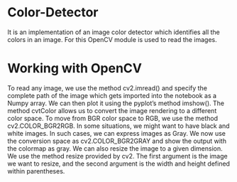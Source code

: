 # Color-Detector
It is an implementation of an image color detector which identifies all the colors in an image.
For this OpenCV module is used to read the images.

# Working with OpenCV
To read any image, we use the method cv2.imread() and specify the complete path of the image which gets imported into the notebook as a Numpy array. We can then plot it using the pyplot’s method imshow(). The method cvtColor allows us to convert the image rendering to a different color space. To move from BGR color space to RGB, we use the method cv2.COLOR_BGR2RGB. In some situations, we might want to have black and white images. In such cases, we can express images as Gray. We now use the conversion space as cv2.COLOR_BGR2GRAY and show the output with the colormap as gray. We can also resize the image to a given dimension. We use the method resize provided by cv2. The first argument is the image we want to resize, and the second argument is the width and height defined within parentheses.
